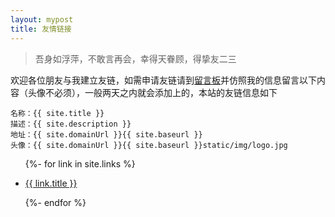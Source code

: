 ```yaml
---
layout: mypost
title: 友情链接
---
```


> 吾身如浮萍，不敢言再会，幸得天眷顾，得挚友二三

欢迎各位朋友与我建立友链，如需申请友链请到[留言板](chat.html)并仿照我的信息留言以下内容（头像不必须），一般两天之内就会添加上的，本站的友链信息如下

```
名称：{{ site.title }} 
描述：{{ site.description }}
地址：{{ site.domainUrl }}{{ site.baseurl }}
头像：{{ site.domainUrl }}{{ site.baseurl }}static/img/logo.jpg
```

<ul>
  {%- for link in site.links %}
  <li>
    <p><a href="{{ link.url }}" title="{{ link.desc }}" target="_blank" >{{ link.title }}</a></p>
  </li>
  {%- endfor %}
</ul>
